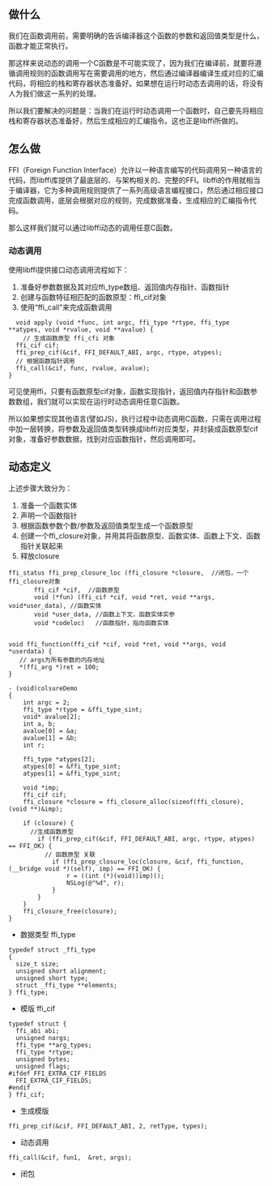 ## 做什么
我们在函数调用前，需要明确的告诉编译器这个函数的参数和返回值类型是什么，函数才能正常执行。

那这样来说动态的调用一个C函数是不可能实现了，因为我们在编译前，就要将遵循调用规则的函数调用写在需要调用的地方，然后通过编译器编译生成对应的汇编代码，将相应的栈和寄存器状态准备好。如果想在运行时动态去调用的话，将没有人为我们做这一系列的处理。

所以我们要解决的问题是：当我们在运行时动态调用一个函数时，自己要先将相应栈和寄存器状态准备好，然后生成相应的汇编指令。这也正是libffi所做的。

## 怎么做
FFI（Foreign Function Interface）允许以一种语言编写的代码调用另一种语言的代码，而libffi库提供了最底层的、与架构相关的、完整的FFI。libffi的作用就相当于编译器，它为多种调用规则提供了一系列高级语言编程接口，然后通过相应接口完成函数调用，底层会根据对应的规则，完成数据准备，生成相应的汇编指令代码。

那么这样我们就可以通过libffi动态的调用任意C函数。

### 动态调用
使用libffi提供接口动态调用流程如下： 
1. 准备好参数数据及其对应ffi_type数组、返回值内存指针、函数指针 
2. 创建与函数特征相匹配的函数原型：ffi_cif对象 
3. 使用“ffi_call”来完成函数调用

```
  void apply (void *func, int argc, ffi_type *rtype, ffi_type **atypes, void *rvalue, void **avalue) {
    // 生成函数原型 ffi_cfi 对象
  ffi_cif cif;
  ffi_prep_cif(&cif, FFI_DEFAULT_ABI, argc, rtype, atypes);
  // 根据函数指针调用
  ffi_call(&cif, func, rvalue, avalue);
}
```
可见使用ffi，只要有函数原型cif对象，函数实现指针，返回值内存指针和函数参数数组，我们就可以实现在运行时动态调用任意C函数。

所以如果想实现其他语言(譬如JS)，执行过程中动态调用C函数，只需在调用过程中加一层转换，将参数及返回值类型转换成libffi对应类型，并封装成函数原型cif对象，准备好参数数据，找到对应函数指针，然后调用即可。

## 动态定义
上述步骤大致分为： 
1. 准备一个函数实体 
2. 声明一个函数指针 
3. 根据函数参数个数/参数及返回值类型生成一个函数原型 
4. 创建一个ffi_closure对象，并用其将函数原型、函数实体、函数上下文、函数指针关联起来 
5. 释放closure
```
ffi_status ffi_prep_closure_loc (ffi_closure *closure,  //闭包，一个ffi_closure对象
       ffi_cif *cif,  //函数原型
       void (*fun) (ffi_cif *cif, void *ret, void **args, void*user_data), //函数实体
       void *user_data, //函数上下文，函数实体实参
       void *codeloc)   //函数指针，指向函数实体


void ffi_function(ffi_cif *cif, void *ret, void **args, void *userdata) {
   // args为所有参数的内存地址
   *(ffi_arg *)ret = 100;
}

- (void)colsureDemo
{
    int argc = 2;
    ffi_type *rtype = &ffi_type_sint;
    void* avalue[2];
    int a, b;
    avalue[0] = &a;
    avalue[1] = &b;
    int r;
    
    ffi_type *atypes[2];
    atypes[0] = &ffi_type_sint;
    atypes[1] = &ffi_type_sint;
    
    void *imp;
    ffi_cif cif;
    ffi_closure *closure = ffi_closure_alloc(sizeof(ffi_closure), (void **)&imp);
    
    if (closure) {
      //生成函数原型
        if (ffi_prep_cif(&cif, FFI_DEFAULT_ABI, argc, rtype, atypes) == FFI_OK) {
          // 函数原型 关联
            if (ffi_prep_closure_loc(closure, &cif, ffi_function, (__bridge void *)(self), imp) == FFI_OK) {
                r = ((int (*)(void))imp)();
                NSLog(@"%d", r);
            }
        }
    }   
    ffi_closure_free(closure);
}
```


* 数据类型
ffi_type
```
typedef struct _ffi_type
{
  size_t size;
  unsigned short alignment;
  unsigned short type;
  struct _ffi_type **elements;
} ffi_type;
```

* 模版
ffi_cif
```
typedef struct {
  ffi_abi abi;
  unsigned nargs;
  ffi_type **arg_types;
  ffi_type *rtype;
  unsigned bytes;
  unsigned flags;
#ifdef FFI_EXTRA_CIF_FIELDS
  FFI_EXTRA_CIF_FIELDS;
#endif
} ffi_cif;
```

* 生成模版
```
ffi_prep_cif(&cif, FFI_DEFAULT_ABI, 2, retType, types);
```

* 动态调用
```
ffi_call(&cif, fun1,  &ret, args);
```

* 闭包
```

```